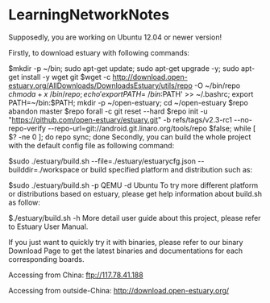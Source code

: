 # LearningNetworkNotes

Supposedly, you are working on Ubuntu 12.04 or newer version!

Firstly, to download estuary with following commands:

$mkdir -p ~/bin; sudo apt-get update; sudo apt-get upgrade -y; sudo apt-get install -y wget git
$wget -c http://download.open-estuary.org/AllDownloads/DownloadsEstuary/utils/repo -O ~/bin/repo
$chmod a+x ~/bin/repo; echo 'export PATH=~/bin:$PATH' >> ~/.bashrc; export PATH=~/bin:$PATH; mkdir -p ~/open-estuary; cd ~/open-estuary
$repo abandon master
$repo forall -c git reset --hard
$repo init -u "https://github.com/open-estuary/estuary.git" -b refs/tags/v2.3-rc1 --no-repo-verify --repo-url=git://android.git.linaro.org/tools/repo 
$false; while [ $? -ne 0 ]; do repo sync; done
Secondly, you can build the whole project with the default config file as following command:

$sudo ./estuary/build.sh --file=./estuary/estuarycfg.json --builddir=./workspace
or build specified platform and distribution such as:

$sudo ./estuary/build.sh -p QEMU -d Ubuntu
 To try more different platform or distributions based on estuary, please get help information about build.sh as follow:

 $./estuary/build.sh -h
 More detail user guide about this project, please refer to Estuary User Manual.

 If you just want to quickly try it with binaries, please refer to our binary Download Page to get the latest binaries and documentations for each corresponding boards.

 Accessing from China: ftp://117.78.41.188

 Accessing from outside-China: http://download.open-estuary.org/
